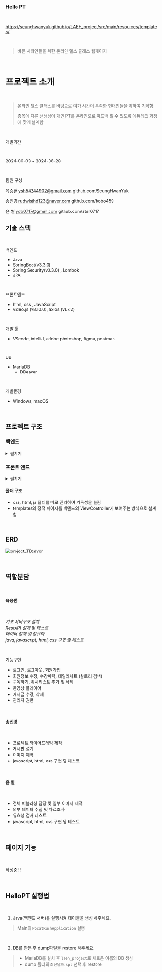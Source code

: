 ### Hello PT

<br>

https://seunghwanyuk.github.io/LAEH_project/src/main/resources/templates/

<br>

> 바쁜 사회인들을 위한 온라인 헬스 클래스 웹페이지

<br>

# 프로젝트 소개

<br>

>온라인 헬스 클래스를 바탕으로 여가 시간이 부족한 현대인들을 위하여 기획함
>
>종목에 따른 선생님이 개인 PT를 온라인으로 피드백 할 수 있도록 에듀테크 과정에 맞게 설계함

<br>

개발기간

<br>

2024-06-03 ~ 2024-06-28 

<br>

팀원 구성
<br>

육승환 ysh54244902@gmail.com github.com/SeungHwanYuk
<br>

송진경 rudwlsthd123@naver.com github.com/bobo459
<br>

윤 별 ydb0717@gmail.com github.com/star0717
<br>

## 기술 스택

<br>

백엔드
- Java
- SpringBoot(v3.3.0)
- Spring Security(v3.3.0) , Lombok
- JPA

<br>

프론트엔드 
- html, css , JavaScript
- video.js (v8.10.0), axios (v1.7.2)

<br>

개발 툴
- VScode, intelliJ, adobe photoshop, figma, postman
  
<br>

DB
- MariaDB
  - DBeaver
 
<br>

개발환경
- Windows, macOS

<br>

## 프로젝트 구조

### 백엔드

<details>
  <summary>펼치기</summary>

```
main
 ┣ java
 ┃ ┗ LAEH
 ┃ ┃ ┗ LAEH_project
 ┃ ┃ ┃ ┣ 📂config
 ┃ ┃ ┃ ┃ ┣ SecurityConfig.java
 ┃ ┃ ┃ ┃ ┗ WebConfig.java
 ┃ ┃ ┃ ┣ 📂controller
 ┃ ┃ ┃ ┃ ┣ BoardController.java
 ┃ ┃ ┃ ┃ ┣ CalorieDataController.java
 ┃ ┃ ┃ ┃ ┣ ContentsController.java
 ┃ ┃ ┃ ┃ ┣ LectureController.java
 ┃ ┃ ┃ ┃ ┣ MemoController.java
 ┃ ┃ ┃ ┃ ┣ PostController.java
 ┃ ┃ ┃ ┃ ┣ SubscribeController.java
 ┃ ┃ ┃ ┃ ┣ TeacherController.java
 ┃ ┃ ┃ ┃ ┣ UserController.java
 ┃ ┃ ┃ ┃ ┣ VideoController.java
 ┃ ┃ ┃ ┃ ┗ ViewController.java
 ┃ ┃ ┃ ┣ 📂dto
 ┃ ┃ ┃ ┃ ┣ BaseResponse.java
 ┃ ┃ ┃ ┃ ┣ MemoDto.java
 ┃ ┃ ┃ ┃ ┣ PostDto.java
 ┃ ┃ ┃ ┃ ┣ SessionDto.java
 ┃ ┃ ┃ ┃ ┣ SubscribeDto.java
 ┃ ┃ ┃ ┃ ┗ UserDto.java
 ┃ ┃ ┃ ┣ 📂enumstatus
 ┃ ┃ ┃ ┃ ┗ ResultCode.java
 ┃ ┃ ┃ ┣ 📂exception
 ┃ ┃ ┃ ┃ ┣ CustomExceptionHandler.java
 ┃ ┃ ┃ ┃ ┣ InvalidRequestException.java
 ┃ ┃ ┃ ┃ ┣ MyAccessDeniedHandler.java
 ┃ ┃ ┃ ┃ ┣ MyAuthenticationEntryPoint.java
 ┃ ┃ ┃ ┃ ┗ ResourceNotFoundException.java
 ┃ ┃ ┃ ┣ 📂model
 ┃ ┃ ┃ ┃ ┣ 📂Enum
 ┃ ┃ ┃ ┃ ┃ ┣ Gender.java
 ┃ ┃ ┃ ┃ ┃ ┗ LectureCategory.java
 ┃ ┃ ┃ ┃ ┣ Authority.java
 ┃ ┃ ┃ ┃ ┣ Board.java
 ┃ ┃ ┃ ┃ ┣ CalorieData.java
 ┃ ┃ ┃ ┃ ┣ Contents.java
 ┃ ┃ ┃ ┃ ┣ Grade.java
 ┃ ┃ ┃ ┃ ┣ LearnedContents.java
 ┃ ┃ ┃ ┃ ┣ Lecture.java
 ┃ ┃ ┃ ┃ ┣ LectureDetail.java
 ┃ ┃ ┃ ┃ ┣ Liked.java
 ┃ ┃ ┃ ┃ ┣ Memo.java
 ┃ ┃ ┃ ┃ ┣ Post.java
 ┃ ┃ ┃ ┃ ┣ ReviewContents.java
 ┃ ┃ ┃ ┃ ┣ ReviewLecture.java
 ┃ ┃ ┃ ┃ ┣ Subscribe.java
 ┃ ┃ ┃ ┃ ┣ Teacher.java
 ┃ ┃ ┃ ┃ ┣ User.java
 ┃ ┃ ┃ ┃ ┗ Video.java
 ┃ ┃ ┃ ┣ 📂repository
 ┃ ┃ ┃ ┃ ┣ AuthorityRepository.java
 ┃ ┃ ┃ ┃ ┣ BoardRepository.java
 ┃ ┃ ┃ ┃ ┣ CalorieDataRepository.java
 ┃ ┃ ┃ ┃ ┣ ContentsRepository.java
 ┃ ┃ ┃ ┃ ┣ GradeRepository.java
 ┃ ┃ ┃ ┃ ┣ LearnedContentsRepository.java
 ┃ ┃ ┃ ┃ ┣ LectureDetailRepository.java
 ┃ ┃ ┃ ┃ ┣ LectureRepository.java
 ┃ ┃ ┃ ┃ ┣ MemoRepository.java
 ┃ ┃ ┃ ┃ ┣ PostRepository.java
 ┃ ┃ ┃ ┃ ┣ ReviewContentsRepository.java
 ┃ ┃ ┃ ┃ ┣ ReviewLectureRepository.java
 ┃ ┃ ┃ ┃ ┣ SubscribeRepository.java
 ┃ ┃ ┃ ┃ ┣ TeacherRepository.java
 ┃ ┃ ┃ ┃ ┣ UserRepository.java
 ┃ ┃ ┃ ┃ ┗ VideoRepository.java
 ┃ ┃ ┃ ┣ 📂service
 ┃ ┃ ┃ ┃ ┣ BoardService.java
 ┃ ┃ ┃ ┃ ┣ CalorieDataService.java
 ┃ ┃ ┃ ┃ ┣ ContentsService.java
 ┃ ┃ ┃ ┃ ┣ LectureService.java
 ┃ ┃ ┃ ┃ ┣ MemoService.java
 ┃ ┃ ┃ ┃ ┣ PostService.java
 ┃ ┃ ┃ ┃ ┣ SubscribeService.java
 ┃ ┃ ┃ ┃ ┣ TeacherService.java
 ┃ ┃ ┃ ┃ ┣ UserDetailService.java
 ┃ ┃ ┃ ┃ ┣ UserService.java
 ┃ ┃ ┃ ┃ ┗ VideoService.java
 ┃ ┃ ┃ ┗ LaehProjectApplication.java
 ┃ ┗ application.properties

```

</details>

### 프론트 엔드

<details>
  <summary>펼치기</summary>

```
main
 ┗ resources
 ┃ ┣ static
 ┃ ┃ ┣ 📂css
 ┃ ┃ ┃ ┣ board.css
 ┃ ┃ ┃ ┣ boardEdit.css
 ┃ ┃ ┃ ┣ boardRead.css
 ┃ ┃ ┃ ┣ classDetail.css
 ┃ ┃ ┃ ┣ dailyChart.css
 ┃ ┃ ┃ ┣ eventpage.css
 ┃ ┃ ┃ ┣ join.css
 ┃ ┃ ┃ ┣ lecturePlayer.css
 ┃ ┃ ┃ ┣ login.css
 ┃ ┃ ┃ ┣ style.css
 ┃ ┃ ┃ ┣ teacherInfoCheck.css
 ┃ ┃ ┃ ┣ userInfoCheck.css
 ┃ ┃ ┃ ┗ writeAdmin.css
 ┃ ┃ ┣ 📂html
 ┃ ┃ ┃ ┣ cart.html
 ┃ ┃ ┃ ┣ classDetail.html
 ┃ ┃ ┃ ┣ healthClass.html
 ┃ ┃ ┃ ┣ index.html
 ┃ ┃ ┃ ┣ join.html
 ┃ ┃ ┃ ┣ login.html
 ┃ ┃ ┃ ┣ pilatesClass.html
 ┃ ┃ ┃ ┗ yogaClass.html
 ┃ ┃ ┣ 📂image
 ┃ ┃ ┃ ┣ .
 ┃ ┃ ┃ ┣ .
 ┃ ┃ ┃ ┗ .
 ┃ ┃ ┣ 📂js
 ┃ ┃ ┃ ┣ adminPage.js
 ┃ ┃ ┃ ┣ board.js
 ┃ ┃ ┃ ┣ boardEdit.js
 ┃ ┃ ┃ ┣ boardRead.js
 ┃ ┃ ┃ ┣ calorieDetail.js
 ┃ ┃ ┃ ┣ caloriePage.js
 ┃ ┃ ┃ ┣ cart.js
 ┃ ┃ ┃ ┣ classDetail.js
 ┃ ┃ ┃ ┣ cookie.js
 ┃ ┃ ┃ ┣ courseHistory.js
 ┃ ┃ ┃ ┣ dailyChart.js
 ┃ ┃ ┃ ┣ editProfile.js
 ┃ ┃ ┃ ┣ healthClass.js
 ┃ ┃ ┃ ┣ index.js
 ┃ ┃ ┃ ┣ join.js
 ┃ ┃ ┃ ┣ lectureAdmin.js
 ┃ ┃ ┃ ┣ lecturePlayer.js
 ┃ ┃ ┃ ┣ login.js
 ┃ ┃ ┃ ┣ myPage.js
 ┃ ┃ ┃ ┣ Payment.js
 ┃ ┃ ┃ ┣ PaymentCheck.js
 ┃ ┃ ┃ ┣ paymentPopup.js
 ┃ ┃ ┃ ┣ pilatesClass.js
 ┃ ┃ ┃ ┣ reivew.js
 ┃ ┃ ┃ ┣ session.js
 ┃ ┃ ┃ ┣ teacherInfoCheck.js
 ┃ ┃ ┃ ┣ teacherInfoDetail.js
 ┃ ┃ ┃ ┣ userInfoCheck.js
 ┃ ┃ ┃ ┣ writeAdmin.js
 ┃ ┃ ┃ ┗ yogaClass.js
 ┃ ┣ 📂templates
 ┃ ┃ ┣ adminPage.html
 ┃ ┃ ┣ board.html
 ┃ ┃ ┣ boardEdit.html
 ┃ ┃ ┣ boardRead.html
 ┃ ┃ ┣ calorieDetail.html
 ┃ ┃ ┣ calorieSearch.html
 ┃ ┃ ┣ cart.html
 ┃ ┃ ┣ classDetail.html
 ┃ ┃ ┣ contentsByteacherBody.html
 ┃ ┃ ┣ courseHistory.html
 ┃ ┃ ┣ dailyChart.html
 ┃ ┃ ┣ editProfile.html
 ┃ ┃ ┣ eventPage.html
 ┃ ┃ ┣ findId.html
 ┃ ┃ ┣ findPassword.html
 ┃ ┃ ┣ healthClass.html
 ┃ ┃ ┣ index.html
 ┃ ┃ ┣ join.html
 ┃ ┃ ┣ lectureAdmin.html
 ┃ ┃ ┣ lecturePlayer.html
 ┃ ┃ ┣ login.html
 ┃ ┃ ┣ myPage.html
 ┃ ┃ ┣ Payment.html
 ┃ ┃ ┣ PaymentCheck.html
 ┃ ┃ ┣ PaymentPopUp.html
 ┃ ┃ ┣ pilatesClass.html
 ┃ ┃ ┣ reivew.html
 ┃ ┃ ┣ signupSuccess.html
 ┃ ┃ ┣ teacherInfoCheck.html
 ┃ ┃ ┣ userInfoCheck.html
 ┃ ┃ ┣ wishList.html
 ┃ ┃ ┣ writeAdmin.html
 ┃ ┃ ┗ yogaClass.html

 ```

</details>



#### 폴더 구조

- css, html, js 폴더를 따로 관리하여 가독성을 늘림
- templates의 정적 페이지를 백엔드의 ViewController가 보여주는 방식으로 설계함

<br>

## ERD
![project_TBeaver](https://github.com/user-attachments/assets/635e4dc2-18af-4d14-8e3c-c4be584339b6)

<br>

## 역할분담

<br>

#### 육승환

<br>

*기초 서버구조 설계 <br>
RestAPI 설계 및 테스트 <br>
데이터 정제 및 정규화 <br>
java, javascript, html, css 구현 및 테스트* 

<br>

기능구현
- 로그인, 로그아웃, 회원가입
- 회원정보 수정, 수강이력, 데일리차트 (칼로리 검색)
- 구독하기, 위시리스트 추가 및 삭제
- 동영상 플레이어
- 게시글 수정, 삭제
- 관리자 권한
  
<br>

#### 송진경

<br>

- 프로젝트 와이어프레임 제작
- 게시판 설계
- 이미지 제작
- javascript, html, css 구현 및 테스트

<br>

#### 윤 별

<br>

- 전체 퍼블리싱 담당 및 일부 이미지 제작
- 외부 데이터 수집 및 자료조사
- 유효성 검사 테스트
- javascript, html, css 구현 및 테스트

<br>


## 페이지 기능

<br>

작성중 !!

<br>

## HelloPT 실행법

<br>

1. Java(백엔드 서버)를 실행시켜 테이블을 생성 해주세요. 
> Main의 `PocatRushApplication` 실행

<br>

2. DB를 만든 후 dump파일을 restore 해주세요.
> - MariaDB를 설치 후 `laeh_project`로 새로운 이름의 DB 생성
> - dump 폴더의 `최신날짜.spl` 선택 후 restore



